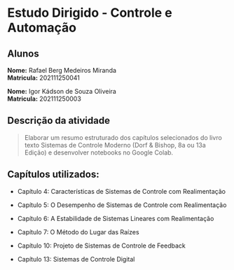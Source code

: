 # Estudo Dirigido - Controle e Automação

## Alunos

**Nome:** Rafael Berg Medeiros Miranda   
**Matricula:** 202111250041  

**Nome:** Igor Kádson de Souza Oliveira   
**Matricula:** 202111250003    

## Descrição da atividade

> Elaborar um resumo estruturado dos capítulos selecionados do livro texto Sistemas de Controle Moderno (Dorf & Bishop, 8a ou 13a Edição) e desenvolver notebooks no Google Colab.

## Capítulos utilizados: 

- Capítulo 4: Características de Sistemas de Controle com Realimentação

- Capítulo 5: O Desempenho de Sistemas de Controle com Realimentação

- Capítulo 6: A Estabilidade de Sistemas Lineares com Realimentação

- Capítulo 7: O Método do Lugar das Raízes

- Capítulo 10: Projeto de Sistemas de Controle de Feedback

- Capítulo 13: Sistemas de Controle Digital
